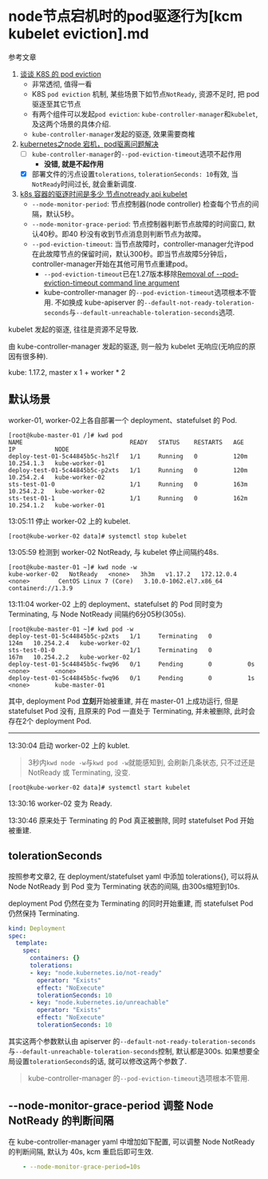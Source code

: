 # node节点宕机时的pod驱逐行为[kcm kubelet eviction].md

参考文章

1. [谈谈 K8S 的 pod eviction](http://wsfdl.com/kubernetes/2018/05/15/node_eviction.html)
    - 非常透彻, 值得一看
    - K8S `pod eviction` 机制, 某些场景下如节点`NotReady`, 资源不足时, 把 pod 驱逐至其它节点
    - 有两个组件可以发起`pod eviction`: `kube-controller-manager`和`kubelet`, 及这两个场景的具体介绍.
    - `kube-controller-manager`发起的驱逐, 效果需要商榷
2. [kubernetes之node 宕机，pod驱离问题解决](https://www.cnblogs.com/cptao/p/10911959.html)
    - [ ] `kube-controller-manager`的`--pod-eviction-timeout`选项不起作用
        - **没错, 就是不起作用**
    - [x] 部署文件的污点设置`tolerations`, `tolerationSeconds: 10`有效, 当`NotReady`时间过长, 就会重新调度.
3. [k8s 容器的驱逐时间是多少 节点notready api kubelet](https://www.cnblogs.com/gaoyuechen/p/16529774.html)
    - `--node-monitor-period`: 节点控制器(node controller) 检查每个节点的间隔，默认5秒。
    - `--node-monitor-grace-period`: 节点控制器判断节点故障的时间窗口, 默认40秒。即40 秒没有收到节点消息则判断节点为故障。
    - `--pod-eviction-timeout`: 当节点故障时，controller-manager允许pod在此故障节点的保留时间，默认300秒。即当节点故障5分钟后，controller-manager开始在其他可用节点重建pod。
        - `--pod-eviction-timeout`已在1.27版本移除[Removal of --pod-eviction-timeout command line argument](https://kubernetes.io/blog/2023/03/17/upcoming-changes-in-kubernetes-v1-27/#removal-of-pod-eviction-timeout-command-line-argument)
        - kube-controller-manager 的`--pod-eviction-timeout`选项根本不管用. 不如换成 kube-apiserver 的`--default-not-ready-toleration-seconds`与`--default-unreachable-toleration-seconds`选项.

kubelet 发起的驱逐, 往往是资源不足导致.

由 kube-controller-manager 发起的驱逐, 则一般为 kubelet 无响应(无响应的原因有很多种).

kube: 1.17.2, master x 1 + worker * 2

## 默认场景

worker-01, worker-02上各自部署一个 deployment、statefulset 的 Pod.

```log
[root@kube-master-01 /]# kwd pod
NAME                              READY   STATUS    RESTARTS   AGE    IP           NODE          
deploy-test-01-5c44845b5c-hs2lf   1/1     Running   0          120m   10.254.1.3   kube-worker-01
deploy-test-01-5c44845b5c-p2xts   1/1     Running   0          120m   10.254.2.4   kube-worker-02
sts-test-01-0                     1/1     Running   0          163m   10.254.2.2   kube-worker-02
sts-test-01-1                     1/1     Running   0          162m   10.254.1.2   kube-worker-01
```

13:05:11 停止 worker-02 上的 kubelet.

```log
[root@kube-worker-02 data]# systemctl stop kubelet
```

13:05:59 检测到 worker-02 NotReady, 与 kubelet 停止间隔约48s.

```log
[root@kube-master-01 ~]# kwd node -w
kube-worker-02   NotReady   <none>   3h3m   v1.17.2   172.12.0.4    <none>        CentOS Linux 7 (Core)   3.10.0-1062.el7.x86_64   containerd://1.3.9
```

13:11:04 worker-02 上的 deployment、statefulset 的 Pod 同时变为 Terminating, 与 Node NotReady 间隔约6分05秒(305s).

```log
[root@kube-master-01 ~]# kwd pod -w
deploy-test-01-5c44845b5c-p2xts   1/1     Terminating   0          124m   10.254.2.4   kube-worker-02
sts-test-01-0                     1/1     Terminating   0          167m   10.254.2.2   kube-worker-02
deploy-test-01-5c44845b5c-fwq96   0/1     Pending       0          0s     <none>       <none>        
deploy-test-01-5c44845b5c-fwq96   0/1     Pending       0          1s     <none>       kube-master-01
```

其中, deployment Pod **立刻**开始被重建, 并在 master-01 上成功运行, 但是 statefulset Pod 没有, 且原来的 Pod 一直处于 Terminating, 并未被删除, 此时会存在2个 deployment Pod.

------

13:30:04 启动 worker-02 上的 kublet.

> 3秒内`kwd node -w`与`kwd pod -w`就能感知到, 会刷新几条状态, 只不过还是 NotReady 或 Terminating, 没变.

```log
[root@kube-worker-02 data]# systemctl start kubelet
```

13:30:16 worker-02 变为 Ready.

13:30:46 原来处于 Terminating 的 Pod 真正被删除, 同时 statefulset Pod 开始被重建.

## tolerationSeconds

按照参考文章2, 在 deployment/statefulset yaml 中添加 tolerations{}, 可以将从 Node NotReady 到 Pod 变为 Terminating 状态的间隔, 由300s缩短到10s.

deployment Pod 仍然在变为 Terminating 的同时开始重建, 而 statefulset Pod 仍然保持 Terminating.

```yaml
kind: Deployment
spec:
  template:
    spec:
      containers: {}
      tolerations:
      - key: "node.kubernetes.io/not-ready"
        operator: "Exists"
        effect: "NoExecute"
        tolerationSeconds: 10
      - key: "node.kubernetes.io/unreachable"
        operator: "Exists"
        effect: "NoExecute"
        tolerationSeconds: 10
```

其实这两个参数默认由 apiserver 的`--default-not-ready-toleration-seconds`与`--default-unreachable-toleration-seconds`控制, 默认都是300s. 如果想要全局设置`tolerationSeconds`的话, 就可以修改这两个参数了.

> kube-controller-manager 的`--pod-eviction-timeout`选项根本不管用.

## --node-monitor-grace-period 调整 Node NotReady 的判断间隔

在 kube-controller-manager yaml 中增加如下配置, 可以调整 Node NotReady 的判断间隔, 默认为 40s, kcm 重启后即可生效.

```yaml
    - --node-monitor-grace-period=10s
```
